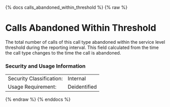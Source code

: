 {% docs calls_abandoned_within_threshold %}
{% raw %}

<a name="calls_abandoned_within_threshold"></a>
# Calls Abandoned Within Threshold
The total number of calls of this call type abandoned within the service level threshold
during the reporting interval. This field calculated from the time the call type changes
to the time the call is abandoned.

### Security and Usage Information
|     |     |
| --- | --- |
| Security Classification: | Internal |
| Usage Requirement:       | Deidentified |

{% endraw %}
{% enddocs %}
